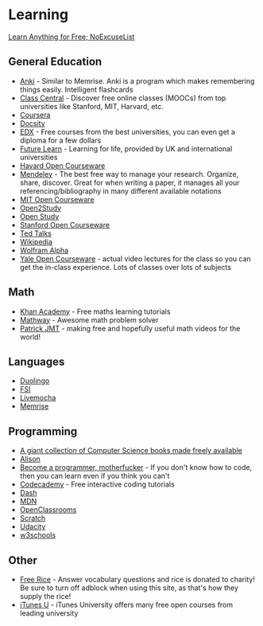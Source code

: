 # Learning

[Learn Anything for Free; NoExcuseList](http://www.noexcuselist.com/)

## General Education

* [Anki](http://ankisrs.net/) - Similar to Memrise. Anki is a program which makes remembering things easily. Intelligent flashcards  
* [Class Central](https://www.class-central.com/) - Discover free online classes (MOOCs) from top universities like Stanford, MIT, Harvard, etc.  
* [Coursera](https://www.coursera.org/)
* [Docsity](http://en.docsity.com/en/study-notes)
* [EDX](https://www.edx.org/) - Free courses from the best universities, you can even get a diploma for a few dollars
* [Future Learn](https://www.futurelearn.com/) - Learning for life, provided by UK and international universities
* [Havard Open Courseware](http://cs50.tv/2013/fall/)
* [Mendeley](https://www.mendeley.com/) - The best free way to manage your research. Organize, share, discover. Great for when writing a paper, it manages all your referencing/bibliography in many different available notations
* [MIT Open Courseware](http://ocw.mit.edu/)
* [Open2Study](http://www.open2study.com/)
* [Open Study](http://openstudy.com/)
* [Stanford Open Courseware](https://see.stanford.edu/see/courses.aspx)
* [Ted Talks](https://www.ted.com/)
* [Wikipedia](https://www.wikipedia.org/)
* [Wolfram Alpha](http://www.wolframalpha.com/)
* [Yale Open Courseware](http://oyc.yale.edu/) - actual video lectures for the class so you can get the in-class experience. Lots of classes over lots of subjects

## Math

* [Khan Academy](https://www.khanacademy.org/) - Free maths learning tutorials   
* [Mathway](https://mathway.com/) - Awesome math problem solver
* [Patrick JMT](http://patrickjmt.com/) - making free and hopefully useful math videos for the world!

## Languages

* [Duolingo](https://www.duolingo.com/)
* [FSI](http://fsi-languages.yojik.eu/)
* [Livemocha](http://livemocha.com/)
* [Memrise](http://memrise.com/)

## Programming

* [A giant collection of Computer Science books made freely available](https://github.com/vhf/free-programming-books/blob/master/free-programming-books.md#professional-development)
* [Alison](https://alison.com/learn/programming)
* [Become a programmer, motherfucker](http://programming-motherfucker.com/become.html) - If you don't know how to code, then you can learn even if you think you can't
* [Codecademy](https://www.codecademy.com/) - Free interactive coding tutorials    
* [Dash](https://dash.generalassemb.ly/)
* [MDN](https://developer.mozilla.org/en-US/)
* [OpenClassrooms](http://openclassrooms.com/)
* [Scratch](http://scratch.mit.edu/)
* [Udacity](https://www.udacity.com/)
* [w3schools](http://www.w3schools.com/)

## Other

* [Free Rice](http://freerice.com/) - Answer vocabulary questions and rice is donated to charity! Be sure to turn off adblock when using this site, as that's how they supply the rice!  
* [iTunes U](https://itunes.apple.com/ie/app/itunes-u/id490217893?mt=8#) - iTunes University offers many free open courses from leading university
